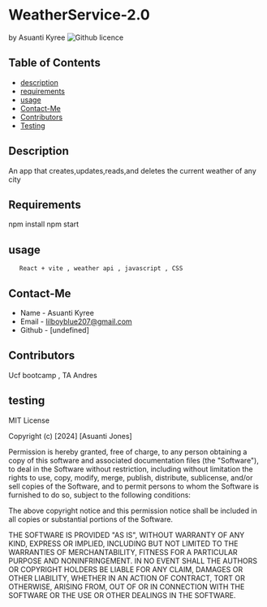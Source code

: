 # WeatherService-2.0

  by Asuanti Kyree
  ![Github licence](https://choosealicense.com/licenses/mit/#)
  ## Table of Contents 
  * [ description](#description)
  * [requirements](#requirments)
  * [usage](#usage)
  * [Contact-Me](#Contact-Me)
  * [Contributors](#Contributors)
  * [Testing](#testing)
  ## Description
  An app that creates,updates,reads,and deletes the current weather of any city   
  ## Requirements
  npm install
  npm start
  ## usage
       React + vite , weather api , javascript , CSS
  ## Contact-Me
  * Name - Asuanti Kyree
  * Email - lilboyblue207@gmail.com
  * Github - [undefined]
  ## Contributors
  Ucf bootcamp , TA Andres
  ## testing
   
   
   MIT License

Copyright (c) [2024] [Asuanti Jones]

Permission is hereby granted, free of charge, to any person obtaining a copy
of this software and associated documentation files (the "Software"), to deal
in the Software without restriction, including without limitation the rights
to use, copy, modify, merge, publish, distribute, sublicense, and/or sell
copies of the Software, and to permit persons to whom the Software is
furnished to do so, subject to the following conditions:

The above copyright notice and this permission notice shall be included in all
copies or substantial portions of the Software.

THE SOFTWARE IS PROVIDED "AS IS", WITHOUT WARRANTY OF ANY KIND, EXPRESS OR
IMPLIED, INCLUDING BUT NOT LIMITED TO THE WARRANTIES OF MERCHANTABILITY,
FITNESS FOR A PARTICULAR PURPOSE AND NONINFRINGEMENT. IN NO EVENT SHALL THE
AUTHORS OR COPYRIGHT HOLDERS BE LIABLE FOR ANY CLAIM, DAMAGES OR OTHER
LIABILITY, WHETHER IN AN ACTION OF CONTRACT, TORT OR OTHERWISE, ARISING FROM,
OUT OF OR IN CONNECTION WITH THE SOFTWARE OR THE USE OR OTHER DEALINGS IN THE
SOFTWARE.
  

